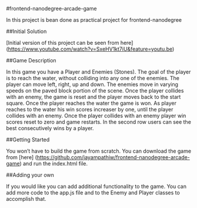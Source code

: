 #frontend-nanodegree-arcade-game

In this project is bean done as practical project for frontend-nanodegree

##Initial Solution

[Initial version of this project can be seen from here] (https://www.youtube.com/watch?v=SxeHV1kt7iU&feature=youtu.be)

##Game Description

In this game you have a Player and Enemies (Stones). The goal of the player is to reach the water, without colliding into any one of the enemies. The player can move left, right, up and down. The enemies move in varying speeds on the paved block portion of the scene. Once the player collides with an enemy, the game is reset and the player moves back to the start square. Once the player reaches the water the game is won.
As player reaches to the water his win scores increaser by one, until the player collides with an enemy. Once the player collides with an enemy player win scores reset to zero and game restarts. In the second row users can see the best consecutively wins by a player.

##Getting Started

You won’t have to build the game from scratch. You can download the game from [here] (https://github.com/jayampathiw/frontend-nanodegree-arcade-game) and run the index.html file.

##Adding your own

If you would like you can add additional functionality to the game. You can add more code to the app.js file and to the Enemy and Player classes to accomplish that.
